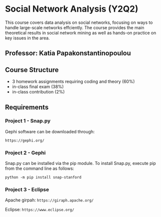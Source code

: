 # Social Network Analysis (Y2Q2)

This course covers data analysis on social networks, focusing on ways
to handle large-scale networks effciently. The course provides the main theoretical
results in social network
mining as well as hands-on practice on key issues in the area.

## Professor: Katia Papakonstantinopoulou

## Course Structure

* 3 homework assignments requiring coding and theory (60%)
* in-class final exam (38%)
* in-class contribution (2%)

## Requirements

### Project 1 - Snap.py

Gephi software can be downloaded through:

```https://gephi.org/```

### Project 2 - Gephi

Snap.py can be installed via the pip module. To install Snap.py, execute pip from the
command line as follows:

```
python -m pip install snap-stanford
```

### Project 3 - Eclipse

Apache girpah: `https://giraph.apache.org/`

Eclipse: `https://www.eclipse.org/`